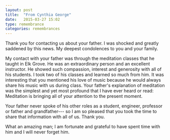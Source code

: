 ```yaml
---
layout: post
title:  "From Cynthia George"
date:   2015-03-27 15:02
type: remembrance
categories: remembrances
---
```


Thank you for contacting us about your father.
 I was shocked and greatly saddened by this news.
 My deepest condolences to you and your family.

My contact with your father was through the meditation classes that he taught in Elk Grove.
He was an extraordinary person and an excellent instructor.  He showed such
compassion, interest and generosity with all of his students.  I took two of his classes
and learned so much from him.  It was interesting that you mentioned his love of music
because he would always share his music with us during class.   Your father's explanation
of meditation was the simplest and yet most profound that I have ever heard or read: 
Meditation is bringing all of your attention to the present moment.

Your father never spoke of his other roles as a student, engineer, professor or father and grandfather---
so I am so pleased that you took the time to share that information with all of us.  Thank you.

What an amazing man; I am fortunate and grateful to have spent time with him and I will never forget him.

